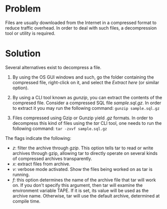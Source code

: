# Problem

Files are usually downloaded from the Internet in a compressed format to reduce traffic overhead. In order to deal with such files, a decompression tool or utility is required.

# Solution

Several alternatives exist to decompress a file. 

1. By using the OS GUI windows and such, go the folder containing the compressed file, right-click on it, and select the *Extract here* (or similar option).

2. By using a CLI tool known as *gunzip*, you can extract the contents of the compresed file. Consider a compressed SQL file *sample.sql.gz*. In order to extract it you may run the following command:
`gunzip sample.sql.gz`

3. Files compressed using Gzip or Gunzip yield *.gz* formats. In order to decompress this kind of files using the *tar* CLI tool, one needs to run the following command:
`tar -zxvf sample.sql.gz`

The flags indicate the following:
- *z*: filter the archive through *gzip*. This option tells tar to read or write archives through gzip, allowing tar to directly operate on several kinds of compressed archives transparently.
- *x*: extract files from archive.
- *v*: verbose mode activated. Show the files being worked on as tar is running.
- *f*: this option determines the name of the archive file that tar will work on. If you don't specify this argument, then tar will examine the environment variable TAPE. If it is set, its value will be used as the archive name. Otherwise, tar will use the default archive, determined at compile time.
